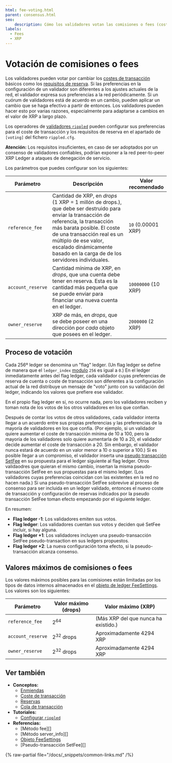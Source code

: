 ```yaml
---
html: fee-voting.html
parent: consensus.html
seo:
    description: Cómo los validadores votan las comisiones o fees (coste de transacción y requisitos de reserva).
labels:
  - Fees
  - XRP
---
```

# Votación de comisiones o fees

Los validadores pueden votar por cambiar los [costes de transacción](../transactions/transaction-cost.md) básicos como los [requisitos de reserva](../accounts/reserves.md). Si las preferencias en la configuración de un validador son diferentes a los ajustes actuales de la red, el validador expresa sus preferencias a la red periódicamente. Si un cuórum de validadores está de acuerdo en un cambio, pueden aplicar un cambio que se haga efectivo a partir de entonces. Los validadores pueden hacer esto por varias razones, especialmente para adaptarse a cambios en el valor de XRP a largo plazo.

Los operadores de [validadores `rippled`](../../infrastructure/configuration/server-modes/run-rippled-as-a-validator.md) pueden configurar sus preferencias para el coste de transacción y los requisitos de reserva en el apartado de `[voting]` del fichero `rippled.cfg`.

**Atención:** Los requisitos insuficientes, en caso de ser adoptados por un consenso de validadores confiables, podrían exponer a la red peer-to-peer XRP Ledger a ataques de denegación de servicio.

Los parámetros que puedes configurar son los siguientes:

| Parámetro | Descripción | Valor recomendado |
|-----------|-------------|-------------------|
| `reference_fee` | Cantidad de XRP, en _drops_ (1 XRP = 1 millón de drops.), que debe ser destruido para enviar la transacción de referencia, la transacción más barata posible. El coste de una transacción real es un múltiplo de ese valor, escalado dinámicamente basado en la carga de de los servidores individuales. | `10` (0.00001 XRP) |
| `account_reserve` | Cantidad mínima de XRP, en _drops_, que una cuenta debe tener en reserva. Esta es la cantidad más pequeña que se puede enviar para financiar una nueva cuenta en el ledger. | `10000000` (10 XRP) |
| `owner_reserve` | XRP de más, en _drops_, que se debe poseer en una dirección por _cada_ objeto que posees en el ledger. | `2000000` (2 XRP) |

## Proceso de votación

Cada 256º ledger  se denomina un "flag" ledger. (Un flag ledger se define de manera que el `ledger_index` [modulo](https://en.wikipedia.org/wiki/Modulo_operation) `256` es igual a `0`.) En el ledger inmediatamente antes del flag ledger, cada validador cuyas preferencias de reserva de cuenta o coste de transacción son diferentes a la configuración actual de la red distribuye un mensaje de "voto" junto con su validación del ledger, indicando los valores que prefiere ese validador.

En el propio flag ledger en sí, no ocurre nada, pero los validadores reciben y toman nota de los votos de los otros validadores en los que confían.

Después de contar los votos de otros validadores, cada validador intenta llegar a un acuerdo entre sus propias preferencias y las preferencias de la mayoría de validadores en los que confía. (Por ejemplo, si un validador quiere aumentar el coste de transacción mínima de 10 a 100, pero la mayoría de los validadores solo quiere aumentarla de 10 a 20, el validador decide aumentar el coste de transacción a 20. Sin embargo, el validador nunca estará de acuerdo en un valor menor a 10 o superior a 100.) Si es posible llegar a un compromiso, el validador inserta una [pseudo  transacción SetFee](../../references/protocol/transactions/pseudo-transaction-types/setfee.md) en su propuesta para el ledger siguiente al flag ledger. Otros validaodres que quieran el mismo cambio, insertan la misma pseudo-transacción SetFee en sus propuestas para el mismo ledger. (Los validadores cuyas preferencias coincidan con las existentes en la red no hacen nada.) Si una pseudo-transacción SetFee sobrevive al proceso de consenso para ser incluida en un ledger validado, entonces el nuevo coste de transacción y configuración de reservas indicados por la pseudo transacción SetFee toman efecto empezando por el siguiente ledger.

En resumen:

* **Flag ledger -1**: Los validadores emiten sus votos.
* **Flag ledger**: Los validadores cuentan sus votos y deciden qué SetFee incluir, si hay alguna.
* **Flag ledger +1**: Los validadores incluyen una pseudo-transacción SetFee pseudo-transaction en sus ledgers propuestos.
* **Flag ledger +2**: La nueva configuración toma efecto, si la pseudo-transacción alcanza consenso.

## Valores máximos de comisiones o fees

Los valores máximos posibles para las comisiones están limitadas por los tipos de datos internos almacenados en el [objeto de ledger FeeSettings](../../references/protocol/ledger-data/ledger-entry-types/feesettings.md). Los valores son los siguientes:

| Parámetro | Valor máximo (drops) | Valor máximo (XRP)
|-----------|-----------------------|----|
| `reference_fee` | 2<sup>64</sup> | (Más XRP del que nunca ha existido.) |
| `account_reserve` | 2<sup>32</sup> drops | Aproximadamente 4294 XRP |
| `owner_reserve` | 2<sup>32</sup> drops | Aproximadamente 4294 XRP |


## Ver también

- **Conceptos:**
    - [Enmiendas](../networks-and-servers/amendments.md)
    - [Coste de transacción](../transactions/transaction-cost.md)
    - [Reservas](../accounts/reserves.md)
    - [Cola de transacción](../transactions/transaction-queue.md)
- **Tutoriales:**
    - [Configurar `rippled`](../../infrastructure/configuration/index.md)
- **Referencias:**
    - [Método fee][]
    - [Método server_info][]
    - [Objeto FeeSettings](../../references/protocol/ledger-data/ledger-entry-types/feesettings.md)
    - [Pseudo-transacción SetFee][]

{% raw-partial file="/docs/_snippets/common-links.md" /%}
